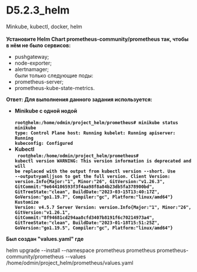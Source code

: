 # D5.2.3_helm
Minkube, kubectl, docker, helm
<br><br>
<b> Установите Helm Chart prometheus-community/prometheus так, чтобы в нём не было сервисов: </b><br>
- pushgateway; <br>
- node-exporter;  <br>
- alertnamager; <br>
были только следующие поды: <br>
- prometheus-server; <br>
- prometheus-kube-state-metrics. <br>

<b>Ответ: Для выполнения данного задания используется: <br>
  - Minikube с одной нодой <br>
<code> root@helm:/home/odmin/project_helm/prometheus# minikube status
minikube
type: Control Plane
host: Running
kubelet: Running
apiserver: Running
kubeconfig: Configured
 </code> <br> 
 - Kubectl  <br>
  <code> root@helm:/home/odmin/project_helm/prometheus# kubectl version
WARNING: This version information is deprecated and will be replaced with the output from kubectl version --short.  Use --output=yaml|json to get the full version.
Client Version: version.Info{Major:"1", Minor:"26", GitVersion:"v1.26.3", GitCommit:"9e644106593f3f4aa98f8a84b23db5fa378900bd", GitTreeState:"clean", BuildDate:"2023-03-15T13:40:17Z", GoVersion:"go1.19.7", Compiler:"gc", Platform:"linux/amd64"}
Kustomize Version: v4.5.7
Server Version: version.Info{Major:"1", Minor:"26", GitVersion:"v1.26.1", GitCommit:"8f94681cd294aa8cfd3407b8191f6c70214973a4", GitTreeState:"clean", BuildDate:"2023-01-18T15:51:25Z", GoVersion:"go1.19.5", Compiler:"gc", Platform:"linux/amd64"}
 </code> <br>
  
  
  
  Был создан "values.yaml" где </b> 




helm upgrade --install --namespace prometheus prometheus prometheus-community/prometheus --values /home/odmin/project_helm/prometheus/values.yaml
